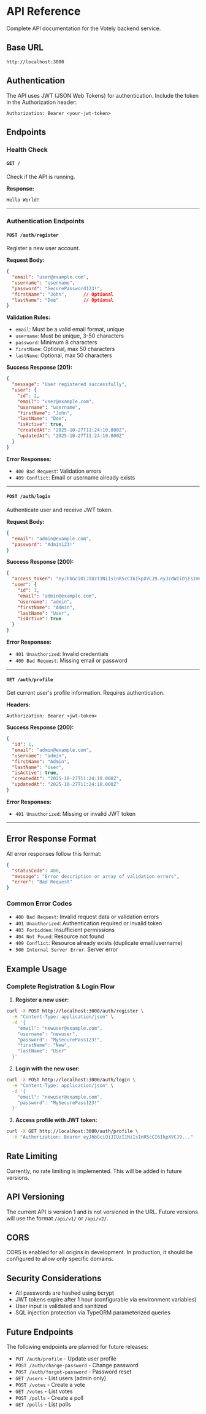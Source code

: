 # API Reference

Complete API documentation for the Votely backend service.

## Base URL

```
http://localhost:3000
```

## Authentication

The API uses JWT (JSON Web Tokens) for authentication. Include the token in the Authorization header:

```
Authorization: Bearer <your-jwt-token>
```

## Endpoints

### Health Check

#### `GET /`

Check if the API is running.

**Response:**
```
Hello World!
```

---

### Authentication Endpoints

#### `POST /auth/register`

Register a new user account.

**Request Body:**
```json
{
  "email": "user@example.com",
  "username": "username",
  "password": "SecurePassword123!",
  "firstName": "John",      // Optional
  "lastName": "Doe"         // Optional
}
```

**Validation Rules:**
- `email`: Must be a valid email format, unique
- `username`: Must be unique, 3-50 characters
- `password`: Minimum 8 characters
- `firstName`: Optional, max 50 characters
- `lastName`: Optional, max 50 characters

**Success Response (201):**
```json
{
  "message": "User registered successfully",
  "user": {
    "id": 2,
    "email": "user@example.com",
    "username": "username",
    "firstName": "John",
    "lastName": "Doe",
    "isActive": true,
    "createdAt": "2025-10-27T11:24:10.000Z",
    "updatedAt": "2025-10-27T11:24:10.000Z"
  }
}
```

**Error Responses:**
- `400 Bad Request`: Validation errors
- `409 Conflict`: Email or username already exists

---

#### `POST /auth/login`

Authenticate user and receive JWT token.

**Request Body:**
```json
{
  "email": "admin@example.com",
  "password": "Admin123!"
}
```

**Success Response (200):**
```json
{
  "access_token": "eyJhbGciOiJIUzI1NiIsInR5cCI6IkpXVCJ9.eyJzdWIiOjEsImVtYWlsIjoiYWRtaW5AZXhhbXBsZS5jb20iLCJ1c2VybmFtZSI6ImFkbWluIiwiaWF0IjoxNjk4NDA0MjUwLCJleHAiOjE2OTg0MDc4NTB9.example",
  "user": {
    "id": 1,
    "email": "admin@example.com",
    "username": "admin",
    "firstName": "Admin",
    "lastName": "User",
    "isActive": true
  }
}
```

**Error Responses:**
- `401 Unauthorized`: Invalid credentials
- `400 Bad Request`: Missing email or password

---

#### `GET /auth/profile`

Get current user's profile information. Requires authentication.

**Headers:**
```
Authorization: Bearer <jwt-token>
```

**Success Response (200):**
```json
{
  "id": 1,
  "email": "admin@example.com",
  "username": "admin",
  "firstName": "Admin",
  "lastName": "User",
  "isActive": true,
  "createdAt": "2025-10-27T11:24:10.000Z",
  "updatedAt": "2025-10-27T11:24:10.000Z"
}
```

**Error Responses:**
- `401 Unauthorized`: Missing or invalid JWT token

---

## Error Response Format

All error responses follow this format:

```json
{
  "statusCode": 400,
  "message": "Error description or array of validation errors",
  "error": "Bad Request"
}
```

### Common Error Codes

- `400 Bad Request`: Invalid request data or validation errors
- `401 Unauthorized`: Authentication required or invalid token
- `403 Forbidden`: Insufficient permissions
- `404 Not Found`: Resource not found
- `409 Conflict`: Resource already exists (duplicate email/username)
- `500 Internal Server Error`: Server error

## Example Usage

### Complete Registration & Login Flow

1. **Register a new user:**

```bash
curl -X POST http://localhost:3000/auth/register \
  -H "Content-Type: application/json" \
  -d '{
    "email": "newuser@example.com",
    "username": "newuser",
    "password": "MySecurePass123!",
    "firstName": "New",
    "lastName": "User"
  }'
```

2. **Login with the new user:**

```bash
curl -X POST http://localhost:3000/auth/login \
  -H "Content-Type: application/json" \
  -d '{
    "email": "newuser@example.com",
    "password": "MySecurePass123!"
  }'
```

3. **Access profile with JWT token:**

```bash
curl -X GET http://localhost:3000/auth/profile \
  -H "Authorization: Bearer eyJhbGciOiJIUzI1NiIsInR5cCI6IkpXVCJ9..."
```

## Rate Limiting

Currently, no rate limiting is implemented. This will be added in future versions.

## API Versioning

The current API is version 1 and is not versioned in the URL. Future versions will use the format `/api/v1/` or `/api/v2/`.

## CORS

CORS is enabled for all origins in development. In production, it should be configured to allow only specific domains.

## Security Considerations

- All passwords are hashed using bcrypt
- JWT tokens expire after 1 hour (configurable via environment variables)
- User input is validated and sanitized
- SQL injection protection via TypeORM parameterized queries

## Future Endpoints

The following endpoints are planned for future releases:

- `PUT /auth/profile` - Update user profile
- `POST /auth/change-password` - Change password
- `POST /auth/forgot-password` - Password reset
- `GET /users` - List users (admin only)
- `POST /votes` - Create a vote
- `GET /votes` - List votes
- `POST /polls` - Create a poll
- `GET /polls` - List polls